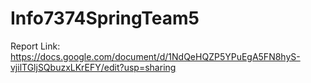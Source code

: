 # Info7374SpringTeam5
Report Link:
https://docs.google.com/document/d/1NdQeHQZP5YPuEgA5FN8hyS-vjilTGljSQbuzxLKrEFY/edit?usp=sharing
